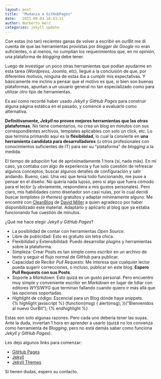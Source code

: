 ```yaml
---
layout: post
title:  "Mudanza a GitHubPages"
date:   2015-08-03 18:43:21
author: Norberto Herz
categories: jekyll update
---
```


Con estas (no tan) recientes ganas de volver a escribir en ourBit me di cuenta de que las herramientas provistas por *blogger de Google* no eran suficientes, o al menos, no cumplían los requerimientos que, en mi opinión, una plataforma de *blogging* debe tener.
<!--MORE-->  

Luego de investigar un poco otras herramientas que podían ayudarme en esta tarea (*Wordpress, Joomla*, etc), llegué a la conclusión de que, por diferentes motivos, ninguna de estas iba a cumplir mis expectativas. Y básicamente me inclino a pensar que el motivo es que, si bien son buenas plataformas, apuntan a un usuario general no tan especializado como para utilizar otro tipo de herramientas.  

Es así como recordé haber usado *Jekyll y GitHub Pages* para construir alguna página estática en el pasado, y comencé a evaluarlo como alternativa.  

**Definitivamente, *Jekyll* no provee mejores herramientas que las otras plataformas**. No tiene comentarios, no crea un blog en minutos con sus correspondientes archivos, templates aplicables con solo un click, etc. Lo que termina primando aquí es la **fléxibilidad**, lo cual la convierte en **una herramienta candidata para desarrolladores** (u otros profesionales con conocimientos suficientes de IT) para ser su "plataforma" de *blogging* a la medida.  

El tiempo de adopción fue de apróximadamente 1 hora (si, nada más). En mi caso, ya contaba con algo de experiencia y fue solo cuestión de refrescar algunos conceptos, buscar algunos detalles de configuración y salir andando. Bueno, casi. Una vez que tenía todo funcionando, me puse a pensar en el diseño. No quería nada lujoso, pero si algo que fuera cómodo para el lector (y obviamente, respondiera a mis gustos personales). Pero claro, mis habilidades como diseñador son casi nulas, por lo cual decidí buscar *templates (o themes)* gratuitos y adaptar mínimamente alguno. Me encontré con [CleanBlog](https://github.com/IronSummitMedia/startbootstrap-clean-blog) de [David Miller](https://github.com/davidtmiller) a quien agradezco por haber disponibilizado este material. Adaptarlo y aplicarlo al blog que ya estaba funcionando fue cuestión de minutos.

¿Qué me hace elegir *Jekyll y GitHub Pages*?

- La posibilidad de contar con herramientas *Open Source*.
- Libre de publicidad: Esto es gratuito sin letra chica.
- Flexibilidad y Extensibilidad: Puedo desarrollar plugins y herramientas sobre la plataforma.
- Simpleza: Crear Posts es tan simple como escribir en un archivo de texto y seguir el flujo normal de GitHub para publicar.
- Capacidad de Recibir *Pull Requests*: Me interesa que cualquier lector pueda sugerir correcciones, o incluso, publicar en este blog. **Espero Pull Requests con sus Posts**.
- Soporte a *Markdown*: Esto quizá es un gusto personal. Pero encuentro muy simple y conveniente escribir en *Markdown* en lugar de lidiar con editores *WYSIWYG* que terminan fallando cuando quiero ir más allá que las opciones soportadas.
- *Highlight* de código: Escencial para un Blog dónde haya snippets.  
{% highlight javascript %}
(function(msg) {
  alert(msg);
})("Bienvenidos al nuevo OurBit");
{% endhighlight %}

Estas son solo algunas razones. Pero cada uno debería tener las suyas. Ante la duda, inviertan 1 hora en aprender a usarlo (quizá no los convenza como herramienta de *Blogging*, pero no está demás saber como funciona *Jekyll y GitHub Pages*).



Les dejo algunos links para comenzar:

- [GitHub Pages](https://pages.github.com/)  
- [Jekyll](http://jekyllrb.com/)  
- [Jekyll Themes](http://jekyllthemes.org/)

Si tienen dudas, espero su contacto.
